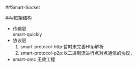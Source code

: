 ##Smart-Socket

###框架结构
- 传输层  
	smart-quickly
- 协议层  
	1. smart-protocol-http:暂时未完善Http解析  
	2. smart-protocol-p2p:以二进制流进行点对点通信的协议，
- smart-omc 无效工程